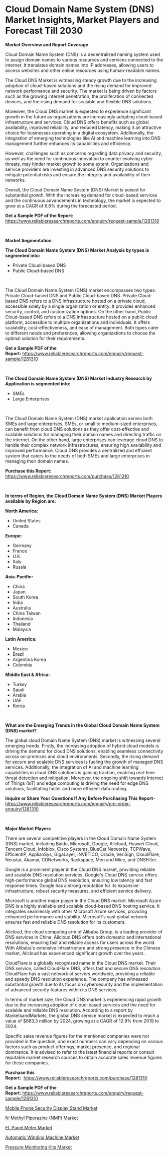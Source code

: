 <p><h1>Cloud Domain Name System (DNS) Market Insights, Market Players and Forecast Till 2030</h1></p><p><strong>Market Overview and Report Coverage</strong></p>
<p><p>Cloud Domain Name System (DNS) is a decentralized naming system used to assign domain names to various resources and services connected to the internet. It translates domain names into IP addresses, allowing users to access websites and other online resources using human-readable names. </p><p>The Cloud DNS Market is witnessing steady growth due to the increasing adoption of cloud-based solutions and the rising demand for improved network performance and security. The market is being driven by factors such as the growing internet penetration, the proliferation of connected devices, and the rising demand for scalable and flexible DNS solutions.</p><p>Moreover, the Cloud DNS market is expected to experience significant growth in the future as organizations are increasingly adopting cloud-based infrastructure and services. Cloud DNS offers benefits such as global availability, improved reliability, and reduced latency, making it an attractive choice for businesses operating in a digital ecosystem. Additionally, the integration of emerging technologies like AI and machine learning into DNS management further enhances its capabilities and efficiency.</p><p>However, challenges such as concerns regarding data privacy and security, as well as the need for continuous innovation to counter evolving cyber threats, may hinder market growth to some extent. Organizations and service providers are investing in advanced DNS security solutions to mitigate potential risks and ensure the integrity and availability of their networks.</p><p>Overall, the Cloud Domain Name System (DNS) Market is poised for substantial growth. With the increasing demand for cloud-based services and the continuous advancements in technology, the market is expected to grow at a CAGR of 6.8% during the forecasted period.</p></p>
<p><strong>Get a Sample PDF of the Report:</strong> <a href="https://www.reliableresearchreports.com/enquiry/request-sample/1281310">https://www.reliableresearchreports.com/enquiry/request-sample/1281310</a></p>
<p>&nbsp;</p>
<p><strong>Market Segmentation</strong></p>
<p><strong>The Cloud Domain Name System (DNS) Market Analysis by types is segmented into:</strong></p>
<p><ul><li>Private Cloud-based DNS</li><li>Public Cloud-based DNS</li></ul></p>
<p>&nbsp;</p>
<p><p>The Cloud Domain Name System (DNS) market encompasses two types: Private Cloud-based DNS and Public Cloud-based DNS. Private Cloud-based DNS refers to a DNS infrastructure hosted on a private cloud, accessible solely by a single organization or entity. It provides enhanced security, control, and customization options. On the other hand, Public Cloud-based DNS refers to a DNS infrastructure hosted on a public cloud platform, accessible to multiple organizations and individuals. It offers scalability, cost-effectiveness, and ease of management. Both types cater to different needs and preferences, allowing organizations to choose the optimal solution for their requirements.</p></p>
<p><strong>Get a Sample PDF of the Report:</strong>&nbsp;<a href="https://www.reliableresearchreports.com/enquiry/request-sample/1281310">https://www.reliableresearchreports.com/enquiry/request-sample/1281310</a></p>
<p>&nbsp;</p>
<p><strong>The Cloud Domain Name System (DNS) Market Industry Research by Application is segmented into:</strong></p>
<p><ul><li>SMEs</li><li>Large Enterprises</li></ul></p>
<p>&nbsp;</p>
<p><p>The Cloud Domain Name System (DNS) market application serves both SMEs and large enterprises. SMEs, or small to medium-sized enterprises, can benefit from cloud DNS solutions as they offer cost-effective and scalable solutions for managing their domain names and directing traffic on the internet. On the other hand, large enterprises can leverage cloud DNS to handle their complex network infrastructures, ensuring high availability and improved performance. Cloud DNS provides a centralized and efficient system that caters to the needs of both SMEs and large enterprises in managing their domain names.</p></p>
<p><strong>Purchase this Report:</strong>&nbsp; <a href="https://www.reliableresearchreports.com/purchase/1281310">https://www.reliableresearchreports.com/purchase/1281310</a></p>
<p>&nbsp;</p>
<p><strong>In terms of Region, the Cloud Domain Name System (DNS) Market Players available by Region are:</strong></p>
<p>
    <p> <strong> North America: </strong>
        <ul>
            <li>United States</li>
            <li>Canada</li>
        </ul>
        </p> 
    <p> <strong> Europe: </strong>
        <ul>
            <li>Germany</li>
            <li>France</li>
            <li>U.K.</li>
            <li>Italy</li>
            <li>Russia</li>
        </ul>
        </p> 
    <p> <strong> Asia-Pacific: </strong>
        <ul>
            <li>China</li>
            <li>Japan</li>
            <li>South Korea</li>
            <li>India</li>
            <li>Australia</li>
            <li>China Taiwan</li>
            <li>Indonesia</li>
            <li>Thailand</li>
            <li>Malaysia</li>
        </ul>
        </p> 
    <p> <strong> Latin America: </strong>
        <ul>
            <li>Mexico</li>
            <li>Brazil</li>
            <li>Argentina Korea</li>
            <li>Colombia</li>
        </ul>
        </p> 
    <p> <strong> Middle East & Africa: </strong>
        <ul>
            <li>Turkey</li>
            <li>Saudi</li>
            <li>Arabia</li>
            <li>UAE</li>
            <li>Korea</li>
        </ul>
    </p>
    </p>
<p>&nbsp;</p>
<p><strong>What are the Emerging Trends in the Global Cloud Domain Name System (DNS) market?</strong></p>
<p><p>The global cloud Domain Name System (DNS) market is witnessing several emerging trends. Firstly, the increasing adoption of hybrid cloud models is driving the demand for cloud DNS solutions, enabling seamless connectivity across on-premises and cloud environments. Secondly, the rising demand for secure and scalable DNS services is fueling the growth of managed DNS services. Additionally, the integration of AI and machine learning capabilities in cloud DNS solutions is gaining traction, enabling real-time threat detection and mitigation. Moreover, the ongoing shift towards Internet of Things (IoT) and edge computing is driving the need for edge DNS solutions, facilitating faster and more efficient data routing.</p></p>
<p><strong>Inquire or Share Your Questions If Any Before Purchasing This Report</strong>- <a href="https://www.reliableresearchreports.com/enquiry/pre-order-enquiry/1281310">https://www.reliableresearchreports.com/enquiry/pre-order-enquiry/1281310</a></p>
<p>&nbsp;</p>
<p><strong>Major Market Players</strong></p>
<p><p>There are several competitive players in the Cloud Domain Name System (DNS) market, including Baidu, Microsoft, Google, Alicloud, Huawei Cloud, Tencent Cloud, Infoblox, Cisco Systems, BlueCat Networks, TCPWave, EfficientIP, ApplianSys, GigaLayer, INVETICO, Oracle, VeriSign, CloudFlare, Neustar, Akamai, CDNetworks, Rackspace, Men and Mice, and DNSFilter. </p><p>Google is a prominent player in the Cloud DNS market, providing reliable and scalable DNS resolution services. Google's Cloud DNS service offers high-performance global DNS resolution, ensuring low latency and fast response times. Google has a strong reputation for its expansive infrastructure, robust security measures, and efficient service delivery. </p><p>Microsoft is another major player in the Cloud DNS market. Microsoft Azure DNS is a highly available and scalable cloud-based DNS hosting service. It integrates seamlessly with other Microsoft Azure services, providing enhanced performance and stability. Microsoft's vast global network ensures fast and reliable DNS resolution for its customers. </p><p>Alicloud, the cloud computing arm of Alibaba Group, is a leading provider of DNS services in China. Alicloud DNS offers both domestic and international resolutions, ensuring fast and reliable access for users across the world. With Alibaba's extensive infrastructure and strong presence in the Chinese market, Alicloud has experienced significant growth over the years.</p><p>CloudFlare is a globally recognized name in the Cloud DNS market. Their DNS service, called CloudFlare DNS, offers fast and secure DNS resolution. CloudFlare has a vast network of servers worldwide, providing a reliable and speedy DNS resolution experience. The company has witnessed substantial growth due to its focus on cybersecurity and the implementation of advanced security features within its DNS services.</p><p>In terms of market size, the Cloud DNS market is experiencing rapid growth due to the increasing adoption of cloud-based services and the need for scalable and reliable DNS resolution. According to a report by MarketsandMarkets, the global DNS service market is expected to reach a value of $683.3 million by 2024, growing at a CAGR of 12.9% from 2019 to 2024.</p><p>Specific sales revenue figures for the mentioned companies were not provided in the question, and exact numbers can vary depending on various factors such as product offerings, market presence, and regional dominance. It is advised to refer to the latest financial reports or consult reputable market research sources to obtain accurate sales revenue figures for these companies.</p></p>
<p><strong>Purchase this Report:</strong>&nbsp;&nbsp;<a href="https://www.reliableresearchreports.com/purchase/1281310">https://www.reliableresearchreports.com/purchase/1281310</a></p>
<p></p>
<p><strong>Get a Sample PDF of the Report:</strong>&nbsp;<a href="https://www.reliableresearchreports.com/enquiry/request-sample/1281310">https://www.reliableresearchreports.com/enquiry/request-sample/1281310</a></p>
<p><p><a href="https://medium.com/@enosstark1905/mobile-phone-security-display-stand-market-size-growth-forecast-2023-2030-743745a3738a">Mobile Phone Security Display Stand Market</a></p><p><a href="https://github.com/CliffMedina6/Market-Research-Report-List-1/blob/main/n-methyl-piperazine-nmp-market.md">N-Methyl Piperazine (NMP) Market</a></p><p><a href="https://www.linkedin.com/pulse/el-panel-meter-market-challenges-opportunities-growth-drivers-aqmte/">EL Panel Meter Market</a></p><p><a href="https://medium.com/@sureshrainarp23/automatic-winding-machine-market-size-growth-forecast-2023-2030-f48af950b72d">Automatic Winding Machine Market</a></p><p><a href="https://github.com/PeterParrish5/Market-Research-Report-List-1/blob/main/pressure-monitoring-kits-market.md">Pressure Monitoring Kits Market</a></p></p>